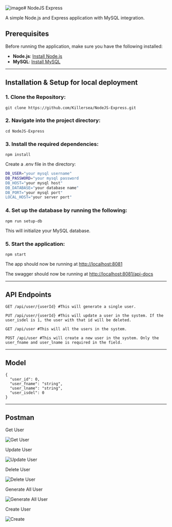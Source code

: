 ![image](https://github.com/user-attachments/assets/c575897a-e122-40ff-bc8a-c26da4c361bc)# NodeJS Express

A simple Node.js and Express application with MySQL integration.

## Prerequisites

Before running the application, make sure you have the following installed:

- **Node.js**: [Install Node.js](https://nodejs.org/en/download/)
- **MySQL**: [Install MySQL]([https://dev.mysql.com/doc/refman/8.0/en/installing.html](https://dev.mysql.com/downloads/installer/))
---
## Installation & Setup for local deployment
### **1. Clone the Repository:**
```
git clone https://github.com/Killersea/NodeJS-Express.git
```

### **2. Navigate into the project directory:**
```
cd NodeJS-Express
```

### **3. Install the required dependencies:**
```
npm install

```
Create a .env file in the directory:
```sh
DB_USER="your mysql username"
DB_PASSWORD="your mysql password
DB_HOST="your mysql host"
DB_DATABASE="your database name"
DB_PORT="your mysql port"
LOCAL_HOST="your server port"
```

### **4. Set up the database by running the following:**
```
npm run setup-db
```
This will initialize your MySQL database.

### **5. Start the application:**
```
npm start
```
The app should now be running at [http://localhost:8081](http://localhost:8081)

The swagger should now be running at [http://localhost:8081/api-docs](http://localhost:8081/api-docs)

---
## API Endpoints
```
GET /api/user/{userId} #This will generate a single user.

PUT /api/user/{userId} #This will update a user in the system. If the user_isdel is 1, the user with that id will be deleted.

GET /api/user #This will all the users in the system.

POST /api/user #This will create a new user in the system. Only the user_fname and user_lname is required in the field.
```

---
## Model
```
{
  "user_id": 0,
  "user_fname": "string",
  "user_lname": "string",
  "user_isdel": 0
}
```

---
## Postman
Get User

![Get User](https://i.imgur.com/MxZWkbQ.png)

Update User

![Update User](https://i.imgur.com/OqdRBoE.png)

Delete User

![Delete User](https://i.imgur.com/oRromow.png)

Generate All User

![Generate All User](https://i.imgur.com/NxXAREu.png)

Create User

![Create](https://i.imgur.com/TxJ3sOq.png)


